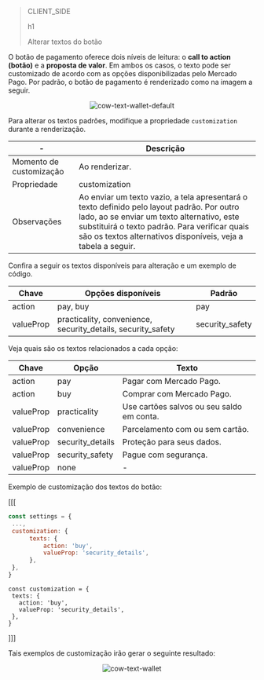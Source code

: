 > CLIENT_SIDE
>
> h1
>
> Alterar textos do botão

O botão de pagamento oferece dois níveis de leitura: o **call to action (botão)** e a **proposta de valor**. Em ambos os casos, o texto pode ser customizado de acordo com as opções disponibilizadas pelo Mercado Pago. Por padrão, o botão de pagamento é renderizado como na imagem a seguir.

<center>

![cow-text-wallet-default](cow/cow-text-wallet-default.pt.jpg)

</center>

Para alterar os textos padrões, modifique a propriedade `customization` durante a renderização.

| - | Descrição |
| --- |--- | 
| Momento de customização | Ao renderizar. |
| Propriedade | customization |
| Observações | Ao enviar um texto vazio, a tela apresentará o texto definido pelo layout padrão. Por outro lado, ao se enviar um texto alternativo, este substituirá o texto padrão. Para verificar quais são os textos alternativos disponíveis, veja a tabela a seguir. |

Confira a seguir os textos disponíveis para alteração e um exemplo de código.

| Chave | Opções disponíveis | Padrão |
| --- |--- | --- | 
| action | pay, buy | pay |
| valueProp | practicality, convenience, security_details, security_safety | security_safety |

Veja quais são os textos relacionados a cada opção:

| Chave | Opção | Texto |
| --- |--- | --- | 
| action | pay | Pagar com Mercado Pago. |
| action | buy | Comprar com Mercado Pago. |
| valueProp | practicality| Use cartões salvos ou seu saldo em conta. |
| valueProp | convenience | Parcelamento com ou sem cartão. |
| valueProp | security_details | Proteção para seus dados. |
| valueProp | security_safety| Pague com segurança. |
| valueProp | none | - |

Exemplo de customização dos textos do botão:

[[[
```Javascript
const settings = {
 ...,
 customization: {
      texts: {
          action: 'buy',
          valueProp: 'security_details',
      },
 },
}
```
```react-jsx
const customization = {
 texts: {
   action: 'buy',
   valueProp: 'security_details',
 },
}
```
]]]

Tais exemplos de customização irão gerar o seguinte resultado:

<center>

![cow-text-wallet](cow/cow-text-wallet.pt.jpg)

</center>